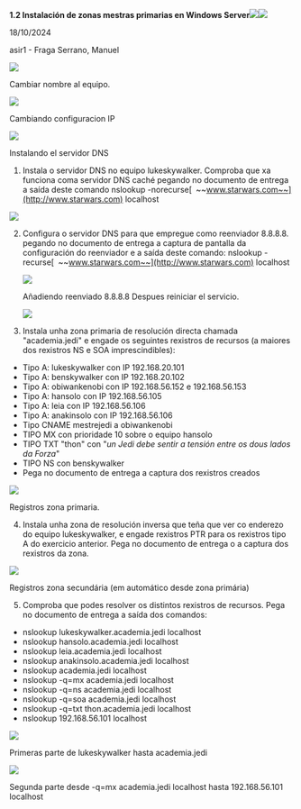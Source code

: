 ﻿**1.2 Instalación de zonas mestras primarias en Windows Server![](Aspose.Words.ca1c0282-1066-4b2b-a3ca-120152d0a2ec.001.jpeg)![](Aspose.Words.ca1c0282-1066-4b2b-a3ca-120152d0a2ec.002.png)**

18/10/2024

asir1 - Fraga Serrano, Manuel

![](Aspose.Words.ca1c0282-1066-4b2b-a3ca-120152d0a2ec.003.png)

Cambiar nombre al equipo.

![](Aspose.Words.ca1c0282-1066-4b2b-a3ca-120152d0a2ec.004.png)

Cambiando configuracion IP

![](Aspose.Words.ca1c0282-1066-4b2b-a3ca-120152d0a2ec.005.jpeg)

Instalando el servidor DNS

1. Instala o servidor DNS no equipo lukeskywalker. Comproba que xa funciona coma servidor DNS caché pegando no documento de entrega a saída deste comando nslookup -norecurse[` `~~www.starwars.com~~](http://www.starwars.com) localhost

![](Aspose.Words.ca1c0282-1066-4b2b-a3ca-120152d0a2ec.006.jpeg)

2. Configura o servidor DNS para que empregue como reenviador 8.8.8.8. pegando no documento de entrega a captura de pantalla da configuración do reenviador e a saída deste comando: nslookup -recurse[` `~~www.starwars.com~~](http://www.starwars.com) localhost

   ![](Aspose.Words.ca1c0282-1066-4b2b-a3ca-120152d0a2ec.007.png)

   Añadiendo reenviado 8.8.8.8 Despues reiniciar el servicio.

   ![](Aspose.Words.ca1c0282-1066-4b2b-a3ca-120152d0a2ec.008.jpeg)

3. Instala unha zona primaria de resolución directa chamada "academia.jedi" e engade os seguintes rexistros de recursos (a maiores dos rexistros NS e SOA imprescindibles):
- Tipo A: lukeskywalker con IP 192.168.20.101
- Tipo A: benskywalker con IP 192.168.20.102
- Tipo A: obiwankenobi con IP 192.168.56.152 e 192.168.56.153
- Tipo A: hansolo con IP 192.168.56.105
- Tipo A: leia con IP 192.168.56.106
- Tipo A: anakinsolo con IP 192.168.56.106
- Tipo CNAME mestrejedi a obiwankenobi
- TIPO MX con prioridade 10 sobre o equipo hansolo
- TIPO TXT "thon" con "*un Jedi debe sentir a tensión entre os dous lados da Forza*"
- TIPO NS con benskywalker
- Pega no documento de entrega a captura dos rexistros creados

![](Aspose.Words.ca1c0282-1066-4b2b-a3ca-120152d0a2ec.009.jpeg)

Registros zona primaria.

4. Instala unha zona de resolución inversa que teña que ver co enderezo do equipo lukeskywalker, e engade rexistros PTR para os rexistros tipo A do exercicio anterior. Pega no documento de entrega o a captura dos rexistros da zona.

![](Aspose.Words.ca1c0282-1066-4b2b-a3ca-120152d0a2ec.010.jpeg)

Registros zona secundária (em automático desde zona primária)

5. Comproba que podes resolver os distintos rexistros de recursos. Pega no documento de entrega a saída dos comandos:
- nslookup lukeskywalker.academia.jedi localhost
- nslookup hansolo.academia.jedi localhost
- nslookup leia.academia.jedi localhost
- nslookup anakinsolo.academia.jedi localhost
- nslookup academia.jedi localhost
- nslookup -q=mx academia.jedi localhost
- nslookup -q=ns academia.jedi localhost
- nslookup -q=soa academia.jedi localhost
- nslookup -q=txt thon.academia.jedi localhost
- nslookup 192.168.56.101 localhost

![](Aspose.Words.ca1c0282-1066-4b2b-a3ca-120152d0a2ec.011.jpeg)

Primeras parte de lukeskywalker hasta academia.jedi

![](Aspose.Words.ca1c0282-1066-4b2b-a3ca-120152d0a2ec.012.jpeg)

Segunda parte desde -q=mx academia.jedi localhost hasta 192.168.56.101 localhost
